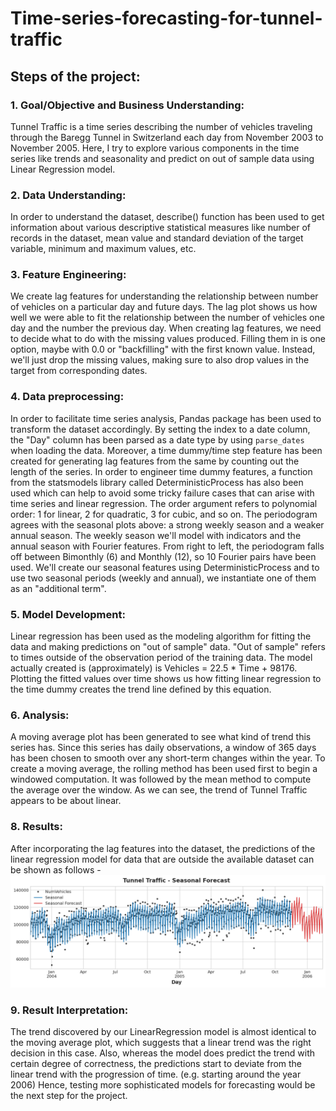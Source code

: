 # Time-series-forecasting-for-tunnel-traffic

## Steps of the project:
 ### 1. Goal/Objective and Business Understanding:
Tunnel Traffic is a time series describing the number of vehicles traveling through the Baregg Tunnel in Switzerland each day from November 2003 to November 2005. Here, I try to explore various components in the time series like trends and seasonality and predict on out of sample data using Linear Regression model.

### 2. Data Understanding: 
In order to understand the dataset, describe() function has been used to get information about various descriptive statistical measures like number of records in the dataset, mean value and standard deviation of the target variable, minimum and maximum values, etc.  

### 3. Feature Engineering: 
We create lag features for understanding the relationship between number of vehicles on a particular day and future days. The lag plot shows us how well we were able to fit the relationship between the number of vehicles one day and the number the previous day. When creating lag features, we need to decide what to do with the missing values produced. Filling them in is one option, maybe with 0.0 or "backfilling" with the first known value. Instead, we'll just drop the missing values, making sure to also drop values in the target from corresponding dates.

### 4. Data preprocessing: 
In order to facilitate time series analysis, Pandas package has been used to transform the dataset accordingly. By setting the index to a date column, the "Day" column has been parsed as a date type by using `parse_dates` when loading the data. Moreover, a time dummy/time step feature has been created for generating lag features from the same by counting out the length of the series. 
In order to engineer time dummy features, a function from the statsmodels library called DeterministicProcess has also been used which can help to avoid some tricky failure cases that can arise with time series and linear regression. The order argument refers to polynomial order: 1 for linear, 2 for quadratic, 3 for cubic, and so on.
The periodogram agrees with the seasonal plots above: a strong weekly season and a weaker annual season. The weekly season we'll model with indicators and the annual season with Fourier features. From right to left, the periodogram falls off between Bimonthly (6) and Monthly (12), so 10 Fourier pairs have been used.
We'll create our seasonal features using DeterministicProcess and to use two seasonal periods (weekly and annual), we instantiate one of them as an "additional term".

### 5. Model Development: 
Linear regression has been used as the modeling algorithm for fitting the data and making predictions on "out of sample" data. "Out of sample" refers to times outside of the observation period of the training data. The model actually created is (approximately) is Vehicles = 22.5 * Time + 98176. Plotting the fitted values over time shows us how fitting linear regression to the time dummy creates the trend line defined by this equation.

### 6. Analysis: 
A moving average plot has been generated to see what kind of trend this series has. Since this series has daily observations, a window of 365 days has been chosen to smooth over any short-term changes within the year. To create a moving average, the rolling method has been used first to begin a windowed computation. It was followed by the mean method to compute the average over the window. As we can see, the trend of Tunnel Traffic appears to be about linear.

### 8. Results:
After incorporating the lag features into the dataset, the predictions of the linear regression model for data that are outside the available dataset can be shown as follows - 
![seasonal forecast](https://github.com/SohamBera16/Time-series-analysis-and-forecasting-using-tunnel-traffic-data/blob/main/tunnel%20traffic%20seasonal%20forecast.png)

### 9. Result Interpretation:
The trend discovered by our LinearRegression model is almost identical to the moving average plot, which suggests that a linear trend was the right decision in this case. Also, whereas the model does predict the trend with certain degree of correctness, the predictions start to deviate from the linear trend with the progression of time. (e.g. starting around the year 2006) Hence, testing more sophisticated models for forecasting would be the next step for the project.  
